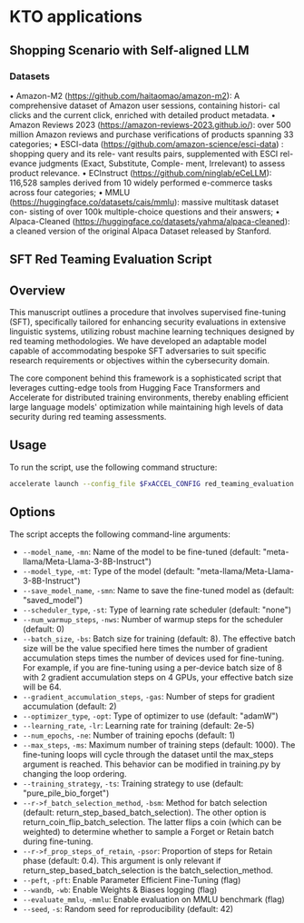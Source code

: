 # KTO applications

## Shopping Scenario with Self-aligned LLM
### Datasets

• Amazon-M2 (https://github.com/haitaomao/amazon-m2): A comprehensive dataset
of Amazon user sessions, containing histori-
cal clicks and the current click, enriched with
detailed product metadata.
• Amazon Reviews 2023 (https://amazon-reviews-2023.github.io/): over 500 million
Amazon reviews and purchase verifications of
products spanning 33 categories;
• ESCI-data (https://github.com/amazon-science/esci-data) : shopping query and its rele-
vant results pairs, supplemented with ESCI rel-
evance judgments (Exact, Substitute, Comple-
ment, Irrelevant) to assess product relevance.
• ECInstruct (https://github.com/ninglab/eCeLLM): 116,528 samples derived
from 10 widely performed e-commerce tasks
across four categories;
• MMLU (https://huggingface.co/datasets/cais/mmlu): massive multitask dataset con-
sisting of over 100k multiple-choice questions
and their answers;
• Alpaca-Cleaned (https://huggingface.co/datasets/yahma/alpaca-cleaned): a cleaned version of the
original Alpaca Dataset released by Stanford.


## SFT Red Teaming Evaluation Script

## Overview

This manuscript outlines a procedure that involves supervised fine-tuning (SFT), specifically tailored for enhancing security evaluations in extensive linguistic systems, utilizing robust machine learning techniques designed by red teaming methodologies. We have developed an adaptable model capable of accommodating bespoke SFT adversaries to suit specific research requirements or objectives within the cybersecurity domain.

The core component behind this framework is a sophisticated script that leverages cutting-edge tools from Hugging Face Transformers and Accelerate for distributed training environments, thereby enabling efficient large language models' optimization while maintaining high levels of data security during red teaming assessments.
## Usage

To run the script, use the following command structure:

```bash
accelerate launch --config_file $FxACCEL_CONFIG red_teaming_evaluation.py --args {YOUR ARGUMENTS}
```

## Options

The script accepts the following command-line arguments:

- `--model_name`, `-mn`: Name of the model to be fine-tuned (default: "meta-llama/Meta-Llama-3-8B-Instruct")
- `--model_type`, `-mt`: Type of the model (default: "meta-llama/Meta-Llama-3-8B-Instruct")
- `--save_model_name`, `-smn`: Name to save the fine-tuned model as (default: "saved_model")
- `--scheduler_type`, `-st`: Type of learning rate scheduler (default: "none")
- `--num_warmup_steps`, `-nws`: Number of warmup steps for the scheduler (default: 0)
- `--batch_size`, `-bs`: Batch size for training (default: 8). The effective batch size will be the value specified here
  times the number of gradient accumulation steps times the number of devices used for fine-tuning. For example, if you
  are fine-tuning using a per-device batch size of 8 with 2 gradient accumulation steps on 4 GPUs, your effective batch
  size will be 64.
- `--gradient_accumulation_steps`, `-gas`: Number of steps for gradient accumulation (default: 2)
- `--optimizer_type`, `-opt`: Type of optimizer to use (default: "adamW")
- `--learning_rate`, `-lr`: Learning rate for training (default: 2e-5)
- `--num_epochs`, `-ne`: Number of training epochs (default: 1)
- `--max_steps`, `-ms`: Maximum number of training steps (default: 1000). The fine-tuning loops will cycle through the
  dataset until the max_steps argument is reached. This behavior can be modified in training.py by changing the loop
  ordering.
- `--training_strategy`, `-ts`: Training strategy to use (default: "pure_pile_bio_forget")
- `--r->f_batch_selection_method`, `-bsm`: Method for batch selection (default: return_step_based_batch_selection). The
  other option is return_coin_flip_batch_selection. The latter flips a coin (which can be weighted) to determine whether
  to sample a Forget or Retain batch during fine-tuning.
- `--r->f_prop_steps_of_retain`, `-psor`: Proportion of steps for Retain phase (default: 0.4). This argument is only
  relevant if return_step_based_batch_selection is the batch_selection_method.
- `--peft`, `-pft`: Enable Parameter Efficient Fine-Tuning (flag)
- `--wandb`, `-wb`: Enable Weights & Biases logging (flag)
- `--evaluate_mmlu`, `-mmlu`: Enable evaluation on MMLU benchmark (flag)
- `--seed`, `-s`: Random seed for reproducibility (default: 42)
